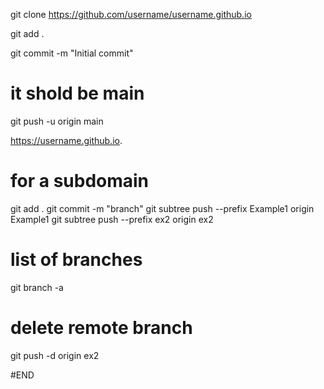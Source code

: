 git clone https://github.com/username/username.github.io




git add .

git commit -m "Initial commit"

# it shold be main
git push -u origin main


https://username.github.io.



# for a subdomain

git add .
git commit -m "branch"
git subtree push --prefix Example1 origin Example1
git subtree push --prefix ex2 origin ex2



# list of branches
git branch -a

# delete remote branch
git push -d origin ex2




#END
